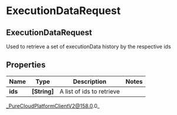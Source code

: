 # ExecutionDataRequest

## ExecutionDataRequest
Used to retrieve a set of executionData history by the respective ids

## Properties

|Name | Type | Description | Notes|
|------------ | ------------- | ------------- | -------------|
| **ids** | **[String]** | A list of ids to retrieve | |



_PureCloudPlatformClientV2@158.0.0_
